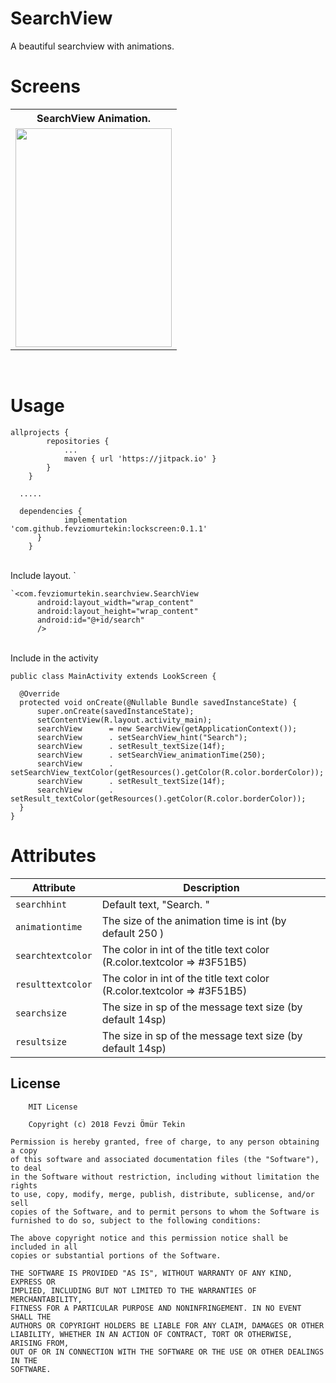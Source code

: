 # SearchView
A beautiful searchview with animations.

# Screens
<table>
  <tr>
    <th>SearchView Animation.</th>
  </tr>
  <tr>
    <td>
      <center><img src="/screen/pincode.gif" width="250" height="350" /></center>
    </td>
  </tr>
</table>
</br>

# Usage

```Gradle
allprojects {
		repositories {
			...
			maven { url 'https://jitpack.io' }
		}
	}
  
  .....

  dependencies {
	        implementation 'com.github.fevziomurtekin:lockscreen:0.1.1'
	  }
	}
```
  </br> Include layout.
  `
  ```Gradle
  `<com.fevziomurtekin.searchview.SearchView
        android:layout_width="wrap_content"
        android:layout_height="wrap_content"
        android:id="@+id/search"
        />
``` 
        
  </br> Include in the activity 
  ```Gradle 
 public class MainActivity extends LookScreen {

    @Override
    protected void onCreate(@Nullable Bundle savedInstanceState) {
        super.onCreate(savedInstanceState);
        setContentView(R.layout.activity_main);
        searchView      = new SearchView(getApplicationContext());
        searchView      . setSearchView_hint("Search");
        searchView      . setResult_textSize(14f);
        searchView      . setSearchView_animationTime(250);
        searchView      . setSearchView_textColor(getResources().getColor(R.color.borderColor));
        searchView      . setResult_textSize(14f);
        searchView      . setResult_textColor(getResources().getColor(R.color.borderColor));
    }
}
  ```
  
  # Attributes

  | Attribute | Description |
| --- | --- |
| `searchhint` | Default text, "Search. " |
| `animationtime` |The size of the animation time is int (by default 250 ) |
| `searchtextcolor` | The color in int of the title text color (R.color.textcolor => #3F51B5) |
| `resulttextcolor` | The color in int of the title text color (R.color.textcolor => #3F51B5) |
| `searchsize` |The size in sp of the message text size (by default 14sp) |
| `resultsize`|The size in sp of the message text size (by default 14sp) |


## License

    	MIT License

    	Copyright (c) 2018 Fevzi Ömür Tekin

	Permission is hereby granted, free of charge, to any person obtaining a copy
	of this software and associated documentation files (the "Software"), to deal
	in the Software without restriction, including without limitation the rights
	to use, copy, modify, merge, publish, distribute, sublicense, and/or sell
	copies of the Software, and to permit persons to whom the Software is
	furnished to do so, subject to the following conditions:

	The above copyright notice and this permission notice shall be included in all
	copies or substantial portions of the Software.

	THE SOFTWARE IS PROVIDED "AS IS", WITHOUT WARRANTY OF ANY KIND, EXPRESS OR
	IMPLIED, INCLUDING BUT NOT LIMITED TO THE WARRANTIES OF MERCHANTABILITY,
	FITNESS FOR A PARTICULAR PURPOSE AND NONINFRINGEMENT. IN NO EVENT SHALL THE
	AUTHORS OR COPYRIGHT HOLDERS BE LIABLE FOR ANY CLAIM, DAMAGES OR OTHER
	LIABILITY, WHETHER IN AN ACTION OF CONTRACT, TORT OR OTHERWISE, ARISING FROM,
	OUT OF OR IN CONNECTION WITH THE SOFTWARE OR THE USE OR OTHER DEALINGS IN THE
	SOFTWARE.

